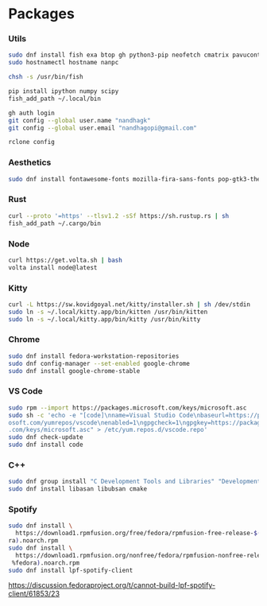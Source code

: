 # Packages

### Utils

```bash
sudo dnf install fish exa btop gh python3-pip neofetch cmatrix pavucontrol rclone obs-studio
sudo hostnamectl hostname nanpc

chsh -s /usr/bin/fish

pip install ipython numpy scipy
fish_add_path ~/.local/bin

gh auth login
git config --global user.name "nandhagk"
git config --global user.email "nandhagopi@gmail.com"

rclone config
```

### Aesthetics

```bash
sudo dnf install fontawesome-fonts mozilla-fira-sans-fonts pop-gtk3-theme pop-icon-theme
```

### Rust

```bash
curl --proto '=https' --tlsv1.2 -sSf https://sh.rustup.rs | sh
fish_add_path ~/.cargo/bin
```

### Node

```bash
curl https://get.volta.sh | bash
volta install node@latest
```

### Kitty

```bash
curl -L https://sw.kovidgoyal.net/kitty/installer.sh | sh /dev/stdin
sudo ln -s ~/.local/kitty.app/bin/kitten /usr/bin/kitten
sudo ln -s ~/.local/kitty.app/bin/kitty /usr/bin/kitty
```

### Chrome

```bash
sudo dnf install fedora-workstation-repositories
sudo dnf config-manager --set-enabled google-chrome
sudo dnf install google-chrome-stable
```

### VS Code

```bash
sudo rpm --import https://packages.microsoft.com/keys/microsoft.asc
sudo sh -c 'echo -e "[code]\nname=Visual Studio Code\nbaseurl=https://packages.micr
osoft.com/yumrepos/vscode\nenabled=1\ngpgcheck=1\ngpgkey=https://packages.microsoft
.com/keys/microsoft.asc" > /etc/yum.repos.d/vscode.repo'
sudo dnf check-update
sudo dnf install code
```

### C++

```bash
sudo dnf group install "C Development Tools and Libraries" "Development Tools"
sudo dnf install libasan libubsan cmake
```

### Spotify

```bash
sudo dnf install \
  https://download1.rpmfusion.org/free/fedora/rpmfusion-free-release-$(rpm -E %fedo
ra).noarch.rpm
sudo dnf install \
  https://download1.rpmfusion.org/nonfree/fedora/rpmfusion-nonfree-release-$(rpm -E
 %fedora).noarch.rpm
sudo dnf install lpf-spotify-client
```
https://discussion.fedoraproject.org/t/cannot-build-lpf-spotify-client/61853/23
